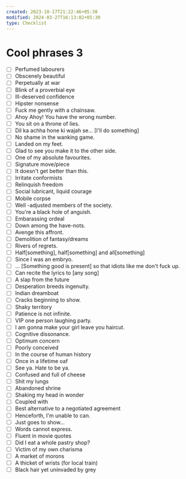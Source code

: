 ```yaml
---
created: 2023-10-17T21:22:46+05:30
modified: 2024-03-27T16:13:02+05:30
type: Checklist
---
```


# Cool phrases 3

- [ ] Perfumed labourers
- [ ] Obscenely beautiful
- [ ] Perpetually at war
- [ ] Blink of a proverbial eye
- [ ] Ill-deserved confidence
- [ ] Hipster nonsense
- [ ] Fuck me gently with a chainsaw.
- [ ] Ahoy Ahoy! You have the wrong number.
- [ ] You sit on a throne of lies.
- [ ] Dil ka achha hone ki wajah se... [I'll do something]
- [ ] No shame in the wanking game.
- [ ] Landed on my feet.
- [ ] Glad to see you make it to the other side.
- [ ] One of my absolute favourites.
- [ ] Signature move/piece
- [ ] It doesn't get better than this.
- [ ] Irritate conformists
- [ ] Relinquish freedom
- [ ] Social lubricant, liquid courage
- [ ] Mobile corpse
- [ ] Well -adjusted members of the society.
- [ ] You're a black hole of anguish.
- [ ] Embarassing ordeal
- [ ] Down among the have-nots.
- [ ] Avenge this affront.
- [ ] Demolition of fantasy/dreams
- [ ] Rivers of regrets.
- [ ] Half[something], half[something] and all[something]
- [ ] Since I was an embryo.
- [ ] ... [Something good is present] so that idiots like me don't fuck up.
- [ ] Can recite the lyrics to [any song]
- [ ] A slap from the future
- [ ] Desperation breeds ingenuity.
- [ ] Indian dreamboat
- [ ] Cracks beginning to show.
- [ ] Shaky territory
- [ ] Patience is not infinite.
- [ ] VIP one person laughing party.
- [ ] I am gonna make your girl leave you haircut.
- [ ] Cognitive dissonance.
- [ ] Optimum concern
- [ ] Poorly conceived
- [ ] In the course of human history
- [ ] Once in a lifetime oaf
- [ ] See ya. Hate to be ya.
- [ ] Confused and full of cheese
- [ ] Shit my lungs
- [ ] Abandoned shrine
- [ ] Shaking my head in wonder
- [ ] Coupled with
- [ ] Best alternative to a negotiated agreement
- [ ] Henceforth, I'm unable to can.
- [ ] Just goes to show...
- [ ] Words cannot express.
- [ ] Fluent in movie quotes
- [ ] Did I eat a whole pastry shop?
- [ ] Victim of my own charisma
- [ ] A market of morons
- [ ] A thicket of wrists (for local train)
- [ ] Black hair yet uninvaded by grey
